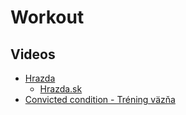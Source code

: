 # Workout

## Videos

- [Hrazda](https://www.youtube.com/watch?v=xBSkSvgfiAc)
  - [Hrazda.sk](https://hrazda.sk/)
- [Convicted condition - Tréning väzňa](https://www.youtube.com/@convictedcondition)
